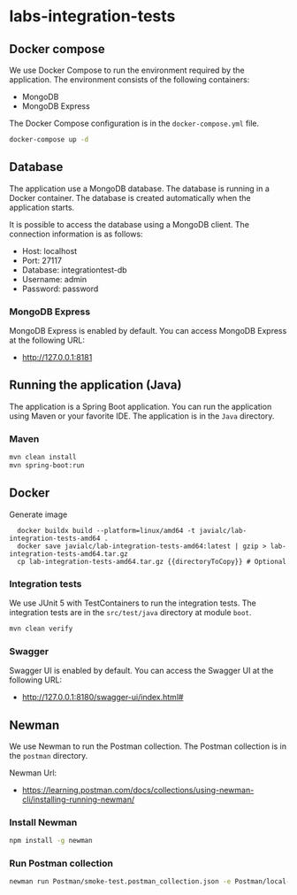 # labs-integration-tests

## Docker compose

We use Docker Compose to run the environment required by the application. The environment consists of the following
containers:

* MongoDB
* MongoDB Express

The Docker Compose configuration is in the `docker-compose.yml` file.

```bash
docker-compose up -d
```

## Database

The application use a MongoDB database. The database is running in a Docker container.
The database is created automatically when the application starts.

It is possible to access the database using a MongoDB client. The connection information is as follows:

* Host: localhost
* Port: 27117
* Database: integrationtest-db
* Username: admin
* Password: password

### MongoDB Express

MongoDB Express is enabled by default. You can access MongoDB Express at the following URL:

* http://127.0.0.1:8181

## Running the application (Java)

The application is a Spring Boot application. You can run the application using Maven or your favorite IDE.
The application is in the `Java` directory.

### Maven

```bash
mvn clean install
mvn spring-boot:run
```

## Docker

Generate image

```shell
  docker buildx build --platform=linux/amd64 -t javialc/lab-integration-tests-amd64 .
  docker save javialc/lab-integration-tests-amd64:latest | gzip > lab-integration-tests-amd64.tar.gz
  cp lab-integration-tests-amd64.tar.gz {{directoryToCopy}} # Optional
```


### Integration tests

We use JUnit 5 with TestContainers to run the integration tests.
The integration tests are in the `src/test/java` directory at module `boot`.

```bash
mvn clean verify
```

### Swagger

Swagger UI is enabled by default. You can access the Swagger UI at the following URL:

* http://127.0.0.1:8180/swagger-ui/index.html#

## Newman

We use Newman to run the Postman collection. The Postman collection is in the `postman` directory.

Newman Url:

* https://learning.postman.com/docs/collections/using-newman-cli/installing-running-newman/

### Install Newman

```bash
npm install -g newman
```

### Run Postman collection

```bash
newman run Postman/smoke-test.postman_collection.json -e Postman/local-java.postman_environment.json
```


